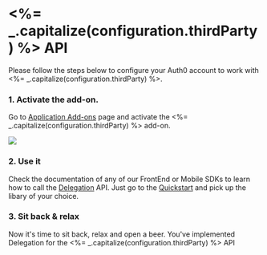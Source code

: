 # <%= _.capitalize(configuration.thirdParty) %> API

Please follow the steps below to configure your Auth0 account to work with <%= _.capitalize(configuration.thirdParty) %>.

### 1. Activate the add-on.

Go to <a href="<%= uiAppAddonsURL %>" target="_new">Application Add-ons</a> page and activate the <%= _.capitalize(configuration.thirdParty) %> add-on.

<img src="https://cloudup.com/c8xbUL6QbJa+" />

### 2. Use it

Check the documentation of any of our FrontEnd or Mobile SDKs to learn how to call the [Delegation](@@base_url@@/auth-api#delegated) API. Just go to the [Quickstart](@@base_url@@/) and pick up the libary of your choice.

### 3. Sit back & relax

Now it's time to sit back, relax and open a beer. You've implemented Delegation for the <%= _.capitalize(configuration.thirdParty) %> API
